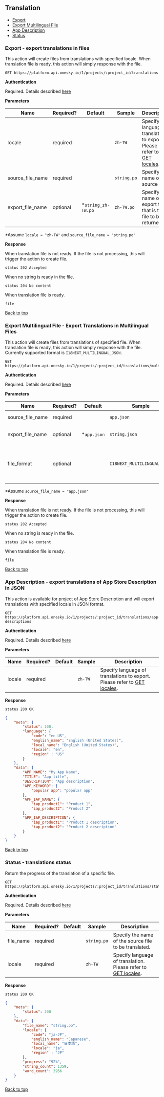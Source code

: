 ## Translation
- [Export](#export---export-translations-in-files)
- [Export Multilingual File](#export-multilingual-file---export-translations-in-multilingual-files)
- [App Description](#app-description---export-translations-of-app-store-description-in-json)
- [Status](#status---translations-status)


### Export - export translations in files
This action will create files from translations with specified locale. When translation file is ready, this action will simply response with the file.

    GET https://platform.api.onesky.io/1/projects/:project_id/translations

**Authentication**

Required. Details described [here](/README.md#authentication)

**Parameters**

Name | Required? | Default | Sample | Description
---- | --------- | ------- | ------ | -----------
locale | required | | `zh-TW` | Specify language of translations to export. Please refer to [GET locales](/resources/locale.md).
source_file_name | required | | `string.po` | Specify the name of the source file.
export_file_name | optional | *`string_zh-TW.po` | `zh-TW.po` | Specify the name of export file that is the file to be returned.

*Assume `locale = "zh-TW"` and `source_file_name = "string.po"`

**Response**

When translation file is not ready. If the file is not processing, this will trigger the action to create file.
```
status 202 Accepted
```

When no string is ready in the file.
```
status 204 No content
```

When translation file is ready.
```
file
```
[Back to top](#translation)

### Export Multilingual File - Export Translations in Multilingual Files
This action will create files from translations of specified file. When translation file is ready, this action will simply response with the file. Currently supported format is `I18NEXT_MULTILINGUAL_JSON`.

    GET https://platform.api.onesky.io/1/projects/:project_id/translations/multilingual

**Authentication**

Required. Details described [here](/README.md#authentication)

**Parameters**

Name | Required? | Default | Sample | Description
---- | --------- | ------- | ------ | -----------
source_file_name | required | | `app.json` | Specify the name of the source file.
export_file_name | optional | \*`app.json` | `string.json` | Specify the name of export file that is the file to be returned.
file_format | optional | | `I18NEXT_MULTILINGUAL_JSON` | Specify export file format, if different from source file format.<br />**Recommend only convert from** `I18NEXT_HIERARCHICAL_JSON`**.**

*Assume `source_file_name = "app.json"`

**Response**

When translation file is not ready. If the file is not processing, this will trigger the action to create file.
```
status 202 Accepted
```

When no string is ready in the file.
```
status 204 No content
```

When translation file is ready.
```
file
```
[Back to top](#translation)


### App Description - export translations of App Store Description in JSON
This action is available for project of App Store Description and will export translations with specified locale in JSON format.

    GET https://platform.api.onesky.io/1/projects/:project_id/translations/app-descriptions

**Authentication**

Required. Details described [here](/README.md#authentication)

**Parameters**

Name | Required? | Default | Sample | Description
---- | --------- | ------- | ------ | -----------
locale | required | | `zh-TW` | Specify language of translations to export. Please refer to [GET locales](/resources/locale.md).

**Response**
```
status 200 OK
```
``` json
{
    "meta": {
        "status": 200,
        "language": {
            "code": "en-US",
            "english_name": "English (United States)",
            "local_name": "English (United States)",
            "locale": "en",
            "region" : "US"
        }
    },
    "data": {
        "APP_NAME": "My App Name",
        "TITLE": "App title",
        "DESCRIPTION": "App description",
        "APP_KEYWORD": {
            "popular app": "popular app"
        },
        "APP_IAP_NAME": {
            "iap_product1": "Product 1",
            "iap_product2": "Product 2"
        },
        "APP_IAP_DESCRIPTION": {
            "iap_product1": "Product 1 description",
            "iap_product2": "Product 2 description"
        }
    }
}
```
[Back to top](#translation)


### Status - translations status
Return the progress of the translation of a specific file.

    GET https://platform.api.onesky.io/1/projects/:project_id/translations/status

**Authentication**

Required. Details described [here](/README.md#authentication)

**Parameters**

Name | Required? | Default | Sample | Description
---- | --------- | ------- | ------ | -----------
file_name | required | | `string.po` | Specify the name of the source file to be translated.
locale | required | | `zh-TW` | Specify language of translation. Please refer to [GET locales](/resources/locale.md).

**Response**

```
status 200 OK
```
``` json
{
    "meta": {
        "status": 200
    },
    "data": {
        "file_name": "string.po",
        "locale": {
            "code": "ja-JP",
            "english_name": "Japanese",
            "local_name": "日本語",
            "locale": "ja",
            "region" : "JP"
        },
        "progress": "92%",
        "string_count": 1359,
        "word_count": 3956
    }
}
```
[Back to top](#translation)
